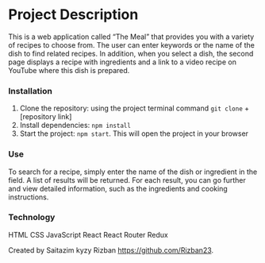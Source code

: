 
# Project Description
This is a web application called “The Meal” that provides you with a variety of recipes to choose from. The user can enter keywords or the name of the dish to find related recipes. In addition, when you select a dish, the second page displays a recipe with ingredients and a link to a video recipe on YouTube where this dish is prepared.

### Installation
1) Clone the repository: using the project terminal command `git clone` + [repository link]
 2) Install dependencies: `npm install`
3) Start the project: `npm start`. This will open the project in your browser 

### Use
To search for a recipe, simply enter the name of the dish or ingredient in the field. A list of results will be returned.
For each result, you can go further and view detailed information, such as the ingredients and cooking instructions.

### Technology
HTML
CSS
JavaScript
React
React Router
Redux

Created by Saitazim kyzy Rizban
https://github.com/Rizban23.
